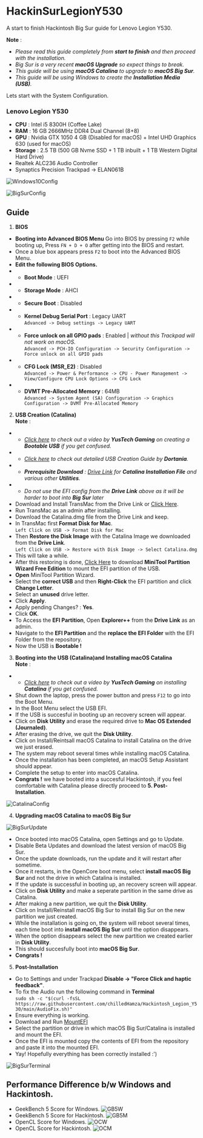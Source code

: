 # HackinSurLegionY530

A start to finish Hackintosh Big Sur guide for Lenovo Legion Y530.

**Note** :
* _Please read this guide completely from **start to finish** and then proceed with the installation._
* _Big Sur is a very recent **macOS Upgrade** so expect things to break._
* _This guide will be using **macOS Catalina** to upgrade to **macOS Big Sur**._
* _This guide will be using Windows to create the **Installation Media (USB)**._


Lets start with the System Configuration.

### Lenovo Legion Y530

* **CPU** : Intel i5 8300H (Coffee Lake)
* **RAM** : 16 GB 2666MHz DDR4 Dual Channel (8+8)
* **GPU** : Nvidia GTX 1050 4 GB (Disabled for macOS) + Intel UHD Graphics 630 (used for macOS)
* **Storage** : 2.5 TB (500 GB Nvme SSD + 1 TB inbuilt + 1 TB Western Digital Hard Drive)
* Realtek ALC236 Audio Controller
* Synaptics Precision Trackpad -> ELAN061B  

![Windows10Config](https://i.ibb.co/kqFQC2q/Screenshot-8.png)  

![BigSurConfig](https://i.ibb.co/TW4RND8/Screenshot-2021-05-19-at-3-49-33-PM.png)
## Guide 

1. **BIOS** 
* **Booting into Advanced BIOS Menu** Go into BIOS by pressing `F2` while booting up, Press `FN + D + O` after getting into the BIOS and restart.
* Once a blue box appears press `F2` to boot into the Advanced BIOS Menu.
* **Edit the following BIOS Options.**
* * **Boot Mode** : UEFI
* * **Storage Mode** : AHCI
* * **Secure Boot** : Disabled
* * **Kernel Debug Serial Port** : Legacy UART  
`Advanced -> Debug settings -> Legacy UART`
* * **Force unlock on all GPIO pads** : Enabled | _without this Trackpad will not work on macOS._  
`Advanced -> PCH-IO Configuration -> Security Configuration -> Force unlock on all GPIO pads`
* * **CFG Lock (MSR_E2)** : Disabled  
`Advanced -> Power & Performance -> CPU - Power Management -> View/Configure CPU Lock Options -> CFG Lock`
* * **DVMT Pre-Allocated Memory** : 64MB  
`Advanced -> System Agent (SA) Configuration -> Graphics Configuration -> DVMT Pre-Allocated Memory`

2. **USB Creation (Catalina)**  
**Note** :

* * _[Click here](https://www.youtube.com/watch?v=xdwO2MCtff0&t=1s) to check out a video by **YusTech Gaming** on creating a **Bootable USB** if you get confused._
* * _[Click here](https://dortania.github.io/OpenCore-Install-Guide/installer-guide/) to check out detailed USB Creation Guide by **Dortania**._
* * _**Prerequisite Download** : [Drive Link](https://drive.google.com/drive/folders/1vQqY8Y9yOE6oD-broLZJ9kY_C7lwiJwf) for **Catalina Installation File** and various other **Utilities**._
* * _Do not use the EFI config from the **Drive Link** above as it will be harder to boot into **Big Sur** later_
 * Download and Install TransMac from the Drive Link or [Click Here](https://transmac.en.uptodown.com/windows).
 * Run TransMac as an admin after installing.
 * Download the Catalina.dmg file from the Drive Link and keep.
 * In TransMac first **Format Disk for Mac**.  
 `Left Click on USB -> Format Disk for Mac`
 * Then **Restore the Disk Image** with the Catalina Image we downloaded from the **Drive Link**.  
 `Left Click on USB -> Restore with Disk Image -> Select Catalina.dmg`
 *  This will take a while.
 * After this restoring is done, [Click Here](https://www.partitionwizard.com/free-partition-manager.html) to download **MiniTool Partition Wizard Free Edition** to mount the EFI partition of the USB.
 * **Open** MiniTool Partition Wizard.
 * Select the **correct USB** and then **Right-Click** the EFI partition and click **Change Letter**.
 * Select an **unused** drive letter.
 * Click **Apply**.
 * Apply pending Changes? : **Yes**.
 * Click **OK**.
 * To Access the **EFI Partition**, Open **Explorer++** from the **Drive Link** as an admin.
 * Navigate to the **EFI Partition** and the **replace the EFI Folder** with the EFI Folder from the repository.
 * Now the USB is **Bootable !** 

3. **Booting into the USB (Catalina)and Installing macOS Catalina**  
**Note** :

* * _[Click here](https://www.youtube.com/watch?v=QgR28BOjPmU&t=247s) to check out a video by **YusTech Gaming** on installing **Catalina** if you get confused._
* Shut down the laptop, press the power button and press `F12` to go into the Boot Menu.
* In the Boot Menu select the USB EFI.
* If the USB is succesful in booting up an recovery screen will appear. 
* Click on **Disk Utility** and erase the required drive to **Mac OS Extended (Journaled)**.
* After erasing the drive, we quit the **Disk Utility**.
* Click on Install/Reintsall macOS Catalina to install Catalina on the drive we just erased.
* The system may reboot several times while installing macOS Catalina.
* Once the installation has been completed, an macOS Setup Assistant should appear.
* Complete the setup to enter into macOS Catalina.
* **Congrats !** we have booted into a succesful Hackintosh, if you feel comfortable with Catalina please directly proceed to **5. Post-Installation**.

![CatalinaConfig](https://i.ibb.co/DDvKKxB/Screenshot-2021-04-27-at-8-13-36-AM.png)

4. **Upgrading macOS Catalina to macOS Big Sur**  

![BigSurUpdate](https://i.ibb.co/fnttvjz/Screenshot-2021-04-27-at-8-15-03-AM.png)
* Once booted into macOS Catalina, open Settings and go to Update.
* Disable Beta Updates and download the latest version of macOS Big Sur.
* Once the update downloads, run the update and it will restart after sometime.
* Once it restarts, in the OpenCore boot menu, select **install macOS Big Sur** and not the drive in which Catalina is installed.
* If the update is successful in booting up, an recovery screen will appear.
* Click on **Disk Utility** and make a seperate partition in the same drive as Catalina.
* After making a new partition, we quit the **Disk Utility**.
* Click on Install/Reinstall macOS Big Sur to install Big Sur on the new partition we just created.
* While the installation is going on, the system will reboot several times, each time boot into **install macOS Big Sur** until the option disappears.
* When the option disappears select the new partition we created earlier in **Disk Utility**.
* This should succesfully boot into **macOS Big Sur**.
* **Congrats !**

5. **Post-Installation**
* Go to Settings and under Trackpad **Disable -> "Force Click and haptic feedback"**.
* To fix the Audio run the following command in **Terminal**   
``sudo sh -c "$(curl -fsSL https://raw.githubusercontent.com/chilledHamza/Hackintosh_Legion_Y530/main/AudioFix.sh)"``
* Ensure everything is working. 
* Download and Run [MountEFI](https://github.com/corpnewt/MountEFI)
* Select the partition or drive in which macOS Big Sur/Catalina is installed and mount the EFI. 
* Once the EFI is mounted copy the contents of EFI from the repository and paste it into the mounted EFI.
* Yay! Hopefully everything has been correctly installed :')  

![BigSurTerminal](https://i.ibb.co/4FPrsDv/Screenshot-2021-04-27-at-7-58-24-PM.png)

## **Performance Difference b/w Windows and Hackintosh.** 
* GeekBench 5 Score for Windows.
![GB5W](https://i.ibb.co/RQLd12v/Acidanthera-Mac-Book-Pro15-1-Geekbench-Browser.png)
* GeekBench 5 Score for Hackintosh.
![GB5M](https://i.ibb.co/XxWM2zs/Mac-Book-Pro15-1-Geekbench-Browser.png)
* OpenCL Score for Windows.
![OCW](https://i.ibb.co/GcjCcqK/LENOVO-81-FV-Geekbench-Browser.png)
* OpenCL Score for Hackintosh.
![OCM](https://i.ibb.co/hmkXsvz/Mac-Book-Pro15-1-Geekbench-Browser-1.png)